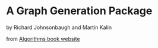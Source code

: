 # A Graph Generation Package
by  Richard Johnsonbaugh and Martin Kalin

from [Algorithms book website](https://condor.depaul.edu/rjohnson/algorithm/index.html)